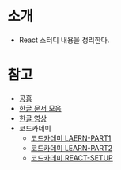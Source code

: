 # 소개
- React 스터디 내용을 정리한다.

# 참고
- [공홈](https://facebook.github.io/react/docs/installation.html#trying-out-react)
- [한글 문서 모음](https://github.com/reactkr/learn-react-in-korean)
- [한글 영상](https://www.inflearn.com/course/react-%EA%B0%95%EC%A2%8C-velopert)
- 코드카데미
	- [코드카데미 LAERN-PART1](https://www.codecademy.com/learn/react-101)
	- [코드카데미 LEARN-PART2](https://www.codecademy.com/learn/react-102)
	- [코드카데미 REACT-SETUP](https://www.codecademy.com/articles/react-setup-i)
	
	
